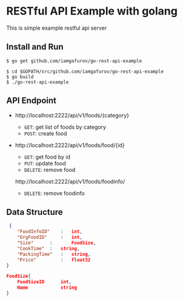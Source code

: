 # RESTful API Example with golang
This is simple example restful api server 

## Install and Run
```shell
$ go get github.com/iamgafurov/go-rest-api-example

$ cd $GOPATH/src/github.com/iamgafurov/go-rest-api-example
$ go build
$ ./go-rest-api-example
```

## API Endpoint
- http://localhost:2222/api/v1/foods/{category}
    - `GET`: get list of foods by category
    - `POST`: create food
- http://localhost:2222/api/v1/foods/food/{id}
    - `GET`: get food by id
    - `PUT`: update food
    - `DELETE`: remove food

   http://localhost:2222/api/v1/foods/foodinfo/
    
    - `DELETE`: remove foodinfo
    
## Data Structure
```json
 {
	"FoodInfoID"	: 	int,   		
	"OrgFoodID" 	: 	int,			
	"Size"		:   	FoodSize,		
	"CookTime" 	:	string,			
	"PackingTime"	:	string,		
	"Price"     	: 	float32		
}

FoodSize{
	FoodSizeID 		int,			
	Name 			string			
}

```
